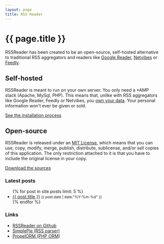```yaml
---
layout: page
title: RSS Reader
---
```


# {{ page.title }}

<div class="grid-container">
	<div class="grid-100 main-description">
		<p>RSSReader has been created to be an open-source, self-hosted alternative to traditional RSS aggregators and readers like <a href="https://www.google.com/reader/">Google Reader</a>, <a href="https://www.netvibes.com/">Netvibes</a> or <a href="http://blog.feedly.com/">Feedly</a>.</p>
		<p></p>
	</div>
</div>

<div class="grid-container light-box">
	<div class="grid-50 tablet-grid-50 justified large-padding">
		<h2>Self-hosted</h2>
		<p>RSSReader is meant to run on your own server. You only need a *AMP stack (Apache, MySql, PHP). This means that, unlike with RSS aggregators like Google Reader, Feedly or Netvibes, you <a href="http://userdatamanifesto.org/">own your data</a>. Your personal information won't ever be given or sold.</p>
		<p><a href="{{ site.baseurl }}/documentation.html">See the installation process</a></p>
	</div>
	<div class="grid-50 tablet-grid-50 justified large-padding">
		<h2>Open-source</h2>
		<p>RSSReader is released under an <a href="http://opensource.org/licenses/MIT">MIT License</a>, which means that you can use, copy, modify, merge, publish, distribute, sublicense, and/or sell copies of this application. The only restriction attached to it is that you have to include the original license in your copy.</p>
		<p><a href="{{ site.baseurl }}/download.html">Download the sources</a></p>
	</div>
</div>
<div class="grid-container">
	<div class="grid-50 tablet-grid-50">
		<h3>Latest posts</h3>
		<ul class="home-list">
			{% for post in site.posts limit: 5 %}
				<li>
					<a href="{{ site.baseurl }}{{ post.url }}">{{ post.title }}</a>
					<small><i class="icon-time"> </i>{{ post.date | date:"%Y-%m-%d" }}</small>
				</li>
			{% endfor %}
		</ul>
	</div>
	<div class="grid-50 tablet-grid-50">
		<h3>Links</h3>
		<ul class="home-list">
			<li><a href="https://github.com/RemyG/RSSReader">RSSReader on Github</a></li>
			<li><a href="http://simplepie.org">SimplePie (RSS parser)</a></li>
			<li><a href="http://propelorm.org">PropelORM (PHP ORM)</a></li>
		</ul>
	</div>
	<div class="grid-33">
	</div>
</div>